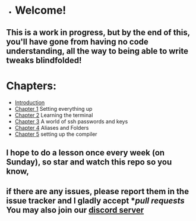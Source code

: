 * # Welcome!
## This is a work in progress, but by the **end** of this, you'll have gone from having no code understanding, all the way to being able to write tweaks blindfolded!
# Chapters:
* [Introduction](https://github.com/demhademha/tweak-development-guide-/blob/master/intro.md)
* [Chapter 1](https://github.com/demhademha/tweak-development-guide-/blob/master/chapter-1.md) Setting everything up
* [Chapter 2](https://github.com/demhademha/tweak-development-guide/blob/master/chapter-2.md) Learning the terminal
* [Chapter 3](https://github.com/demhademha/tweak-development-guide/blob/master/chapter-3.md) A world of ssh passwords and keys
* [Chapter 4](https://github.com/demhademha/tweak-development-guide/blob/master/chapter-3.md) Aliases and Folders
* [Chapter 5](https://github.com/demhademha/tweak-development-guide/blob/master/chapter-5.md) setting up the compiler 
## I hope to do a lesson once every week (on Sunday), so star and watch this repo so you know, 
## if there are any issues, please report them in the **issue tracker** and I gladly accept **pull requests* You may also join our [discord server](https://discord.gg/nX7c4VZnBu)
